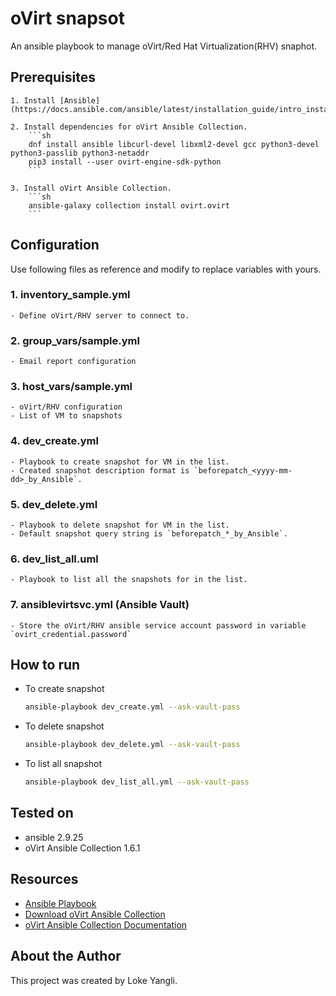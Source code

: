 # oVirt snapsot

An ansible playbook to manage oVirt/Red Hat Virtualization(RHV) snaphot.

## Prerequisites

    1. Install [Ansible](https://docs.ansible.com/ansible/latest/installation_guide/intro_installation.html).

    2. Install dependencies for oVirt Ansible Collection.
        ```sh
        dnf install ansible libcurl-devel libxml2-devel gcc python3-devel python3-passlib python3-netaddr
        pip3 install --user ovirt-engine-sdk-python
        ```
        
    3. Install oVirt Ansible Collection.
        ```sh
        ansible-galaxy collection install ovirt.ovirt
        ```

## Configuration

Use following files as reference and modify to replace variables with yours.

### 1. inventory_sample.yml
    - Define oVirt/RHV server to connect to.

### 2. group_vars/sample.yml
    - Email report configuration

### 3. host_vars/sample.yml
    - oVirt/RHV configuration
    - List of VM to snapshots

### 4. dev_create.yml
    - Playbook to create snapshot for VM in the list.
    - Created snapshot description format is `beforepatch_<yyyy-mm-dd>_by_Ansible`.

### 5. dev_delete.yml
    - Playbook to delete snapshot for VM in the list.
    - Default snapshot query string is `beforepatch_*_by_Ansible`.

### 6. dev_list_all.uml
    - Playbook to list all the snapshots for in the list.

### 7. ansiblevirtsvc.yml (Ansible Vault)
    - Store the oVirt/RHV ansible service account password in variable `ovirt_credential.password`

## How to run 

- To create snapshot
  ```sh
  ansible-playbook dev_create.yml --ask-vault-pass
  ``` 

- To delete snapshot
  ```sh
  ansible-playbook dev_delete.yml --ask-vault-pass
  ``` 

- To list all snapshot
  ```sh
  ansible-playbook dev_list_all.yml --ask-vault-pass
  ```

## Tested on

- ansible 2.9.25
- oVirt Ansible Collection 1.6.1

## Resources

- [Ansible Playbook](http://docs.ansible.com/ansible/latest/playbooks.html)
- [Download oVirt Ansible Collection](https://galaxy.ansible.com/ovirt/ovirt)
- [oVirt Ansible Collection Documentation](https://docs.ansible.com/ansible/latest/collections/ovirt/ovirt/index.html)

## About the Author

This project was created by Loke Yangli.

